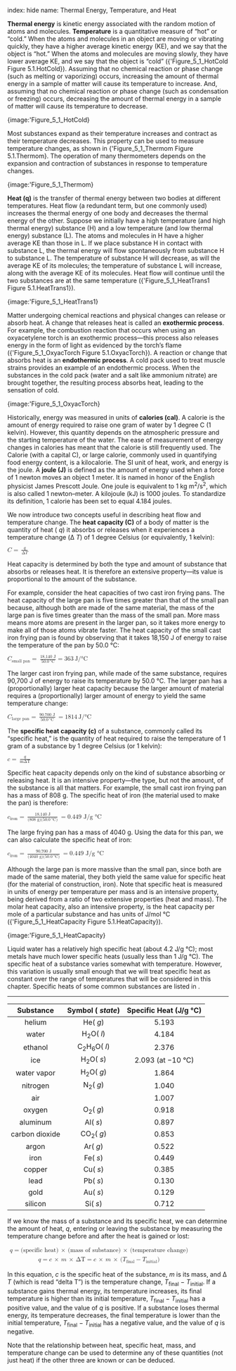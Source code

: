 index: hide
name: Thermal Energy, Temperature, and Heat

 **Thermal energy** is kinetic energy associated with the random motion of atoms and molecules.  **Temperature** is a quantitative measure of “hot” or “cold.” When the atoms and molecules in an object are moving or vibrating quickly, they have a higher average kinetic energy (KE), and we say that the object is “hot.” When the atoms and molecules are moving slowly, they have lower average KE, and we say that the object is “cold” ({'Figure_5_1_HotCold Figure 5.1.HotCold}). Assuming that no chemical reaction or phase change (such as melting or vaporizing) occurs, increasing the amount of thermal energy in a sample of matter will cause its temperature to increase. And, assuming that no chemical reaction or phase change (such as condensation or freezing) occurs, decreasing the amount of thermal energy in a sample of matter will cause its temperature to decrease.


{image:'Figure_5_1_HotCold}
        

Most substances expand as their temperature increases and contract as their temperature decreases. This property can be used to measure temperature changes, as shown in {'Figure_5_1_Thermom Figure 5.1.Thermom}. The operation of many thermometers depends on the expansion and contraction of substances in response to temperature changes.


{image:'Figure_5_1_Thermom}
        

 **Heat (q)** is the transfer of thermal energy between two bodies at different temperatures. Heat flow (a redundant term, but one commonly used) increases the thermal energy of one body and decreases the thermal energy of the other. Suppose we initially have a high temperature (and high thermal energy) substance (H) and a low temperature (and low thermal energy) substance (L). The atoms and molecules in H have a higher average KE than those in L. If we place substance H in contact with substance L, the thermal energy will flow spontaneously from substance H to substance L. The temperature of substance H will decrease, as will the average KE of its molecules; the temperature of substance L will increase, along with the average KE of its molecules. Heat flow will continue until the two substances are at the same temperature ({'Figure_5_1_HeatTrans1 Figure 5.1.HeatTrans1}).


{image:'Figure_5_1_HeatTrans1}
        

Matter undergoing chemical reactions and physical changes can release or absorb heat. A change that releases heat is called an  **exothermic process**. For example, the combustion reaction that occurs when using an oxyacetylene torch is an exothermic process—this process also releases energy in the form of light as evidenced by the torch’s flame ({'Figure_5_1_OxyacTorch Figure 5.1.OxyacTorch}). A reaction or change that absorbs heat is an  **endothermic process**. A cold pack used to treat muscle strains provides an example of an endothermic process. When the substances in the cold pack (water and a salt like ammonium nitrate) are brought together, the resulting process absorbs heat, leading to the sensation of cold.


{image:'Figure_5_1_OxyacTorch}
        

Historically, energy was measured in units of  **calories (cal)**. A calorie is the amount of energy required to raise one gram of water by 1 degree C (1 kelvin). However, this quantity depends on the atmospheric pressure and the starting temperature of the water. The ease of measurement of energy changes in calories has meant that the calorie is still frequently used. The Calorie (with a capital C), or large calorie, commonly used in quantifying food energy content, is a kilocalorie. The SI unit of heat, work, and energy is the joule. A  **joule (J)** is defined as the amount of energy used when a force of 1 newton moves an object 1 meter. It is named in honor of the English physicist James Prescott Joule. One joule is equivalent to 1 kg m<sup>2</sup>/s<sup>2</sup>, which is also called 1 newton–meter. A kilojoule (kJ) is 1000 joules. To standardize its definition, 1 calorie has been set to equal 4.184 joules.

We now introduce two concepts useful in describing heat flow and temperature change. The  **heat capacity (C)** of a body of matter is the quantity of heat ( *q*) it absorbs or releases when it experiences a temperature change (Δ *T*) of 1 degree Celsius (or equivalently, 1 kelvin):

<math xmlns:q="http://cnx.rice.edu/qml/1.0" xmlns:m="http://www.w3.org/1998/Math/MathML" xmlns:bib="http://bibtexml.sf.net/" xmlns:md="http://cnx.rice.edu/mdml" xmlns="http://cnx.rice.edu/cnxml"><mrow><mi>C</mi><mo>=</mo><mspace width="0.2em"/><mfrac><mi>q</mi><mrow><mtext>Δ</mtext><mi>T</mi></mrow></mfrac></mrow></math>

Heat capacity is determined by both the type and amount of substance that absorbs or releases heat. It is therefore an extensive property—its value is proportional to the amount of the substance.

For example, consider the heat capacities of two cast iron frying pans. The heat capacity of the large pan is five times greater than that of the small pan because, although both are made of the same material, the mass of the large pan is five times greater than the mass of the small pan. More mass means more atoms are present in the larger pan, so it takes more energy to make all of those atoms vibrate faster. The heat capacity of the small cast iron frying pan is found by observing that it takes 18,150 J of energy to raise the temperature of the pan by 50.0 °C:

<math xmlns:q="http://cnx.rice.edu/qml/1.0" xmlns:m="http://www.w3.org/1998/Math/MathML" xmlns:bib="http://bibtexml.sf.net/" xmlns:md="http://cnx.rice.edu/mdml" xmlns="http://cnx.rice.edu/cnxml"><mrow><msub><mi>C</mi><mrow><mtext>small pan</mtext></mrow></msub><mo>=</mo><mspace width="0.2em"/><mfrac><mrow><mtext>18,140 J</mtext></mrow><mrow><mn>50.0</mn><mspace width="0.2em"/><mtext>°C</mtext></mrow></mfrac><mo>=</mo><mn>363</mn><mspace width="0.2em"/><mtext>J/°C</mtext></mrow></math>

The larger cast iron frying pan, while made of the same substance, requires 90,700 J of energy to raise its temperature by 50.0 °C. The larger pan has a (proportionally) larger heat capacity because the larger amount of material requires a (proportionally) larger amount of energy to yield the same temperature change:

<math xmlns:q="http://cnx.rice.edu/qml/1.0" xmlns:m="http://www.w3.org/1998/Math/MathML" xmlns:bib="http://bibtexml.sf.net/" xmlns:md="http://cnx.rice.edu/mdml" xmlns="http://cnx.rice.edu/cnxml"><mrow><msub><mi>C</mi><mrow><mtext>large pan</mtext></mrow></msub><mo>=</mo><mspace width="0.2em"/><mfrac><mrow><mtext>90,700 J</mtext></mrow><mrow><mn>50.0</mn><mspace width="0.2em"/><mtext>°C</mtext></mrow></mfrac><mspace width="0.2em"/><mo>=</mo><mn>1814</mn><mspace width="0.2em"/><mtext>J/°C</mtext></mrow></math>

The  **specific heat capacity (c)** of a substance, commonly called its “specific heat,” is the quantity of heat required to raise the temperature of 1 gram of a substance by 1 degree Celsius (or 1 kelvin):

<math xmlns:q="http://cnx.rice.edu/qml/1.0" xmlns:m="http://www.w3.org/1998/Math/MathML" xmlns:bib="http://bibtexml.sf.net/" xmlns:md="http://cnx.rice.edu/mdml" xmlns="http://cnx.rice.edu/cnxml"><mrow><mi>c</mi><mo>=</mo><mspace width="0.2em"/><mfrac><mi>q</mi><mrow><mstyle mathvariant="italics"><mtext>m</mtext></mstyle><mtext>Δ</mtext><mstyle mathvariant="italics"><mtext>T</mtext></mstyle></mrow></mfrac></mrow></math>

Specific heat capacity depends only on the kind of substance absorbing or releasing heat. It is an intensive property—the type, but not the amount, of the substance is all that matters. For example, the small cast iron frying pan has a mass of 808 g. The specific heat of iron (the material used to make the pan) is therefore:

<math xmlns:q="http://cnx.rice.edu/qml/1.0" xmlns:m="http://www.w3.org/1998/Math/MathML" xmlns:bib="http://bibtexml.sf.net/" xmlns:md="http://cnx.rice.edu/mdml" xmlns="http://cnx.rice.edu/cnxml"><mrow><msub><mi>c</mi><mrow><mtext>iron</mtext></mrow></msub><mo>=</mo><mspace width="0.2em"/><mfrac><mrow><mtext>18,140 J</mtext></mrow><mrow><mo stretchy="false">(</mo><mtext>808 g</mtext><mo stretchy="false">)</mo><mo stretchy="false">(</mo><mn>50.0</mn><mspace width="0.2em"/><mtext>°C</mtext><mo stretchy="false">)</mo></mrow></mfrac><mspace width="0.2em"/><mo>=</mo><mtext>0.449 J/g °C</mtext></mrow></math>

The large frying pan has a mass of 4040 g. Using the data for this pan, we can also calculate the specific heat of iron:

<math xmlns:q="http://cnx.rice.edu/qml/1.0" xmlns:m="http://www.w3.org/1998/Math/MathML" xmlns:bib="http://bibtexml.sf.net/" xmlns:md="http://cnx.rice.edu/mdml" xmlns="http://cnx.rice.edu/cnxml"><mrow><msub><mi>c</mi><mrow><mtext>iron</mtext></mrow></msub><mo>=</mo><mspace width="0.2em"/><mfrac><mrow><mtext>90,700 J</mtext></mrow><mrow><mo stretchy="false">(</mo><mtext>4040 g</mtext><mo stretchy="false">)</mo><mo stretchy="false">(</mo><mn>50.0</mn><mspace width="0.2em"/><mtext>°C</mtext><mo stretchy="false">)</mo></mrow></mfrac><mspace width="0.2em"/><mo>=</mo><mtext>0.449 J/g °C</mtext></mrow></math>

Although the large pan is more massive than the small pan, since both are made of the same material, they both yield the same value for specific heat (for the material of construction, iron). Note that specific heat is measured in units of energy per temperature per mass and is an intensive property, being derived from a ratio of two extensive properties (heat and mass). The molar heat capacity, also an intensive property, is the heat capacity per mole of a particular substance and has units of J/mol °C ({'Figure_5_1_HeatCapacity Figure 5.1.HeatCapacity}).


{image:'Figure_5_1_HeatCapacity}
        

Liquid water has a relatively high specific heat (about 4.2 J/g °C); most metals have much lower specific heats (usually less than 1 J/g °C). The specific heat of a substance varies somewhat with temperature. However, this variation is usually small enough that we will treat specific heat as constant over the range of temperatures that will be considered in this chapter. Specific heats of some common substances are listed in .


****

| Substance | Symbol ( *state*) | Specific Heat (J/g °C) |
|:-:|:-:|:-:|
| helium | He( *g*) | 5.193 |
| water | H<sub>2</sub>O( *l*) | 4.184 |
| ethanol | C<sub>2</sub>H<sub>6</sub>O( *l*) | 2.376 |
| ice | H<sub>2</sub>O( *s*) | 2.093 (at −10 °C) |
| water vapor | H<sub>2</sub>O( *g*) | 1.864 |
| nitrogen | N<sub>2</sub>( *g*) | 1.040 |
| air |  | 1.007 |
| oxygen | O<sub>2</sub>( *g*) | 0.918 |
| aluminum | Al( *s*) | 0.897 |
| carbon dioxide | CO<sub>2</sub>( *g*) | 0.853 |
| argon | Ar( *g*) | 0.522 |
| iron | Fe( *s*) | 0.449 |
| copper | Cu( *s*) | 0.385 |
| lead | Pb( *s*) | 0.130 |
| gold | Au( *s*) | 0.129 |
| silicon | Si( *s*) | 0.712 |
    

If we know the mass of a substance and its specific heat, we can determine the amount of heat,  *q*, entering or leaving the substance by measuring the temperature change before and after the heat is gained or lost:

<math xmlns:q="http://cnx.rice.edu/qml/1.0" xmlns:m="http://www.w3.org/1998/Math/MathML" xmlns:bib="http://bibtexml.sf.net/" xmlns:md="http://cnx.rice.edu/mdml" xmlns="http://cnx.rice.edu/cnxml"><mtable columnalign="left"><mtr><mtd><mi>q</mi><mo>=</mo><mo stretchy="false">(</mo><mtext>specific heat</mtext><mo stretchy="false">)</mo><mspace width="0.2em"/><mo>×</mo><mspace width="0.2em"/><mo stretchy="false">(</mo><mtext>mass of substance</mtext><mo stretchy="false">)</mo><mspace width="0.2em"/><mo>×</mo><mspace width="0.2em"/><mo stretchy="false">(</mo><mtext>temperature change</mtext><mo stretchy="false">)</mo></mtd></mtr><mtr><mtd><mi>q</mi><mo>=</mo><mi>c</mi><mspace width="0.2em"/><mo>×</mo><mspace width="0.2em"/><mi>m</mi><mspace width="0.2em"/><mo>×</mo><mspace width="0.2em"/><mtext>Δ</mtext><mstyle mathvariant="italic"><mtext>T</mtext></mstyle><mo>=</mo><mi>c</mi><mspace width="0.2em"/><mo>×</mo><mspace width="0.2em"/><mi>m</mi><mspace width="0.2em"/><mo>×</mo><mspace width="0.2em"/><mo stretchy="false">(</mo><msub><mi>T</mi><mrow><mtext>final</mtext></mrow></msub><mo>−</mo><msub><mi>T</mi><mrow><mtext>initial</mtext></mrow></msub><mo stretchy="false">)</mo></mtd></mtr></mtable></math>

In this equation,  *c* is the specific heat of the substance,  *m* is its mass, and Δ *T* (which is read “delta T”) is the temperature change,  *T*<sub>final</sub> −  *T*<sub>initial</sub>. If a substance gains thermal energy, its temperature increases, its final temperature is higher than its initial temperature,  *T*<sub>final</sub> −  *T*<sub>initial</sub> has a positive value, and the value of  *q* is positive. If a substance loses thermal energy, its temperature decreases, the final temperature is lower than the initial temperature,  *T*<sub>final</sub> −  *T*<sub>initial</sub> has a negative value, and the value of  *q* is negative.

Note that the relationship between heat, specific heat, mass, and temperature change can be used to determine any of these quantities (not just heat) if the other three are known or can be deduced.
